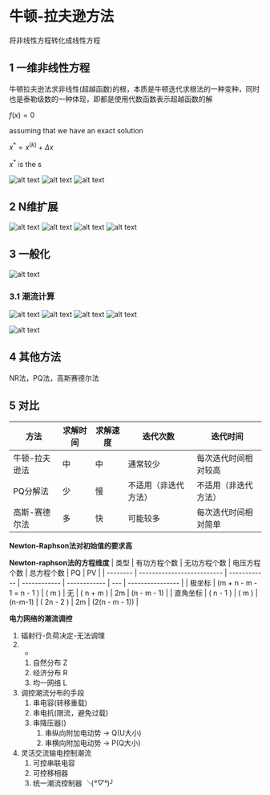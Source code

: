 # 牛顿-拉夫逊方法

将非线性方程转化成线性方程

## 1 一维非线性方程

牛顿拉夫逊法求非线性(超越函数)的根，本质是牛顿迭代求根法的一种变种，同时也是泰勒级数的一种体现，即都是使用代数函数表示超越函数的解

$f(x) = 0$

assuming that  we have an exact solution

$x^* = x^{(k)} + \Delta x$

$x^*$ is the s

![alt text](image-12.png)
![alt text](image-13.png)
![alt text](image-14.png)

## 2 N维扩展

![alt text](image-15.png)
![alt text](image-16.png)
![alt text](image-17.png)
![alt text](image-18.png)

## 3 一般化

![alt text](image-19.png)

### 3.1 潮流计算

![alt text](image-20.png)
![alt text](image-21.png)
![alt text](image-22.png)
![alt text](image-23.png)

![alt text](image-24.png)

## 4 其他方法

NR法，PQ法，高斯赛德尔法

## 5 对比

| 方法          | 求解时间 | 求解速度 | 迭代次数             | 迭代时间             |
| ------------- | -------- | -------- | -------------------- | -------------------- |
| 牛顿-拉夫逊法 | 中       | 中       | 通常较少             | 每次迭代时间相对较高 |
| PQ分解法      | 少       | 慢       | 不适用（非迭代方法） | 不适用（非迭代方法） |
| 高斯-赛德尔法 | 多       | 快       | 可能较多             | 每次迭代时间相对简单 |

**Newton-Raphson法对初始值的要求高**


**Newton-raphson法的方程维度**
| 类型     | 有功方程个数               | 无功方程个数 | 电压方程个数 | 总方程个数   | PQ  | PV               |
| -------- | -------------------------- | ------------ | ------------ | ------------ | --- | ---------------- |
| 极坐标   | \(m + n - m - 1 = n - 1 \) | \( m \)      | 无           | \( n + m \)  | 2m  | \(n - m - 1\)    |
| 直角坐标 | \( n - 1 \)                | \( m \)      | \(n-m-1\)    | \( 2n - 2 \) | 2m  | \(2(n - m - 1)\) |

**电力网络的潮流调控**

1. 辐射行-负荷决定-无法调理
2. -
   1. 自然分布 Z 
   2. 经济分布 R 
   3. 均一网络 L 
3. 调控潮流分布的手段
   1. 串电容(转移重载)
   2. 串电抗(限流，避免过载)
   3. 串降压器()
      1. 串纵向附加电动势 -> Q(U大小)
      2. 串横向附加电动势 -> P(Q大小)
4. 灵活交流输电控制潮流
   1. 可控串联电容
   2. 可控移相器
   3. 统一潮流控制器
╰(*°▽°*)╯
